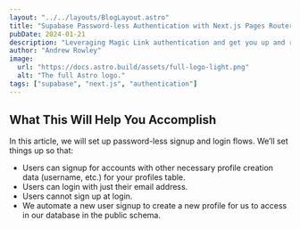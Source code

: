 ```yaml
---
layout: "../../layouts/BlogLayout.astro"
title: "Supabase Password-less Authentication with Next.js Pages Router"
pubDate: 2024-01-21
description: "Leveraging Magic Link authentication and get you up and running using the Pages router."
author: "Andrew Rowley"
image:
  url: "https://docs.astro.build/assets/full-logo-light.png"
  alt: "The full Astro logo."
tags: ["supabase", "next.js", "authentication"]
---
```


## What This Will Help You Accomplish

In this article, we will set up password-less signup and login flows. We’ll set things up so that:

- Users can signup for accounts with other necessary profile creation data (username, etc.) for your profiles table.
- Users can login with just their email address.
- Users cannot sign up at login.
- We automate a new user signup to create a new profile for us to access in our database in the public schema.
